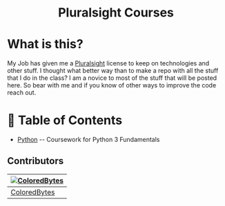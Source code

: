 <h1> <p align="center">Pluralsight Courses</p> </h1>

# What is this?


My Job has given me a [Pluralsight](https://www.pluralsight.com/) license to keep on technologies and other stuff. I thought what better way than to make a repo with all the stuff that I do in the class? I am a novice to most of the stuff that will be posted here. So bear with me and if you know of other ways to improve the code reach out.

# :link: Table of Contents
- [Python](./python/) -- Coursework for Python 3 Fundamentals




## Contributors


| [![ColoredBytes](https://github.com/ColoredBytes.png?size=100)](https://github.com/ColoredBytes) |
| ---------------------------------------------------------------------------------------- |
| [ColoredBytes](https://github.com/ColoredBytes)                                               |
